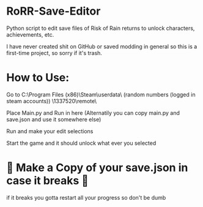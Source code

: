 # RoRR-Save-Editor
Python script to edit save files of Risk of Rain returns to unlock characters, achievements, etc.

I have never created shit on GitHub or saved modding in general so this is a first-time project, so sorry if it's trash.


# How to Use:
Go to C:\Program Files (x86)\Steam\userdata\ (random numbers (logged in steam accounts)) \1337520\remote\

Place Main.py and Run in here (Alternatily you can copy main.py and save.json and use it somewhere else)

Run and make your edit selections

Start the game and it should unlock what ever you selected

#  🚨 Make a Copy of your save.json in case it breaks 🚨
if it breaks you gotta restart all your progress so don't be dumb
